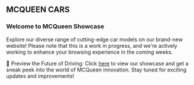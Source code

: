 ## MCQUEEN CARS
### Welcome to MCQueen Showcase
Explore our diverse range of cutting-edge car models on our brand-new website! 
Please note that this is a work in progress, and we're actively working to 
enhance your browsing experience in the coming weeks.

🚗 Preview the Future of Driving: Click [here](https://yuvrxjsr.github.io/mcqueen-dealers/) to view our showcase and get a sneak peek into the world of MCQueen innovation. Stay tuned for exciting updates and improvements!